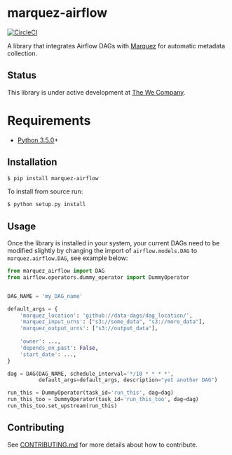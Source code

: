 # marquez-airflow

[![CircleCI](https://circleci.com/gh/MarquezProject/marquez-airflow/tree/master.svg?style=shield)](https://circleci.com/gh/MarquezProject/marquez-airflow/tree/master)

A library that integrates Airflow DAGs with [Marquez](https://github.com/MarquezProject/marquez) for automatic metadata collection.

## Status

This library is under active development at [The We Company](https://www.we.co).

# Requirements

 - [Python 3.5.0](https://www.python.org/downloads)+

## Installation

```bash
$ pip install marquez-airflow
```

To install from source run:

```bash
$ python setup.py install
```
 
 ## Usage
 
 Once the library is installed in your system, your current DAGs need to be modified slightly by changing the import of `airflow.models.DAG` to `marquez.airflow.DAG`, see example below:
 
```python
from marquez_airflow import DAG
from airflow.operators.dummy_operator import DummyOperator


DAG_NAME = 'my_DAG_name'

default_args = {
    'marquez_location': 'github://data-dags/dag_location/',
    'marquez_input_urns': ["s3://some_data", "s3://more_data"],
    'marquez_output_urns': ["s3://output_data"],
    
    'owner': ...,
    'depends_on_past': False,
    'start_date': ...,
}

dag = DAG(DAG_NAME, schedule_interval='*/10 * * * *',
          default_args=default_args, description="yet another DAG")

run_this = DummyOperator(task_id='run_this', dag=dag)
run_this_too = DummyOperator(task_id='run_this_too', dag=dag)
run_this_too.set_upstream(run_this)
```

## Contributing

See [CONTRIBUTING.md](https://github.com/MarquezProject/marquez-airflow/blob/master/CONTRIBUTING.md) for more details about how to contribute.
